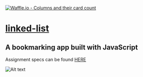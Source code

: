 [![Waffle.io - Columns and their card count](https://badge.waffle.io/colehart/linked-list.svg?columns=all)](https://waffle.io/colehart/linked-list)
# [linked-list](http://frontend.turing.io/projects/linked-list.html)
## A bookmarking app built with JavaScript

Assignment specs can be found [HERE](http://frontend.turing.io/projects/linked-list.html)

![Alt text](http://frontend.turing.io/assets/images/projects/linked-list/linked-list-01.png "Screenshot")
